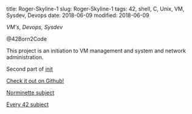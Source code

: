 title: Roger-Skyline-1
slug: Roger-Skyline-1
tags: 42, shell, C, Unix, VM, Sysdev, Devops
date: 2018-06-09
modified: 2018-06-09



_VM's, Devops, Sysdev_

@42Born2Code

This project is an initiation to VM management and system and network administration. 

Second part of [init](init.html)



[Check it out on Github!](https://github.com/abguimba/42-Roger-Skyline-1)  
  
  




[Norminette subject](https://github.com/Binary-Hackers/42_Subjects/blob/master/04_Norme/norme_2_0_1.pdf)

[Every 42 subject](https://github.com/agavrel/42_Subjects)
